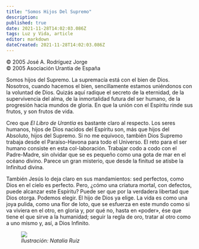 ```yaml
---
title: "Somos Hijos Del Supremo"
description: 
published: true
date: 2021-11-28T14:02:03.086Z
tags: Luz y Vida, article
editor: markdown
dateCreated: 2021-11-28T14:02:03.086Z
---
```


<p class="v-card v-sheet theme--light grey lighten-3 px-2">© 2005 José A. Rodríguez Jorge<br>© 2005 Asociación Urantia de España</p>


Somos hijos del Supremo. La supremacía está con el bien de Dios. Nosotros, cuando hacemos el bien, sencillamente estamos uniéndonos con la voluntad de Dios. Quizás aquí radique el secreto de la eternidad, de la supervivencia del alma, de la inmortalidad futura del ser humano, de la progresión hacia mundos de gloria. En que la unión con el Espíritu rinde sus frutos, y son frutos de vida.

Creo que _El Libro de Urantia_ es bastante claro al respecto. Los seres humanos, hijos de Dios nacidos del Espíritu son, más que hijos del Absoluto, hijos del Supremo. Si no me equivoco, también Dios Supremo trabaja desde el Paraíso-Havona para todo el Universo. El reto para el ser humano consiste en esta col-laboración. Trabajar codo a codo con el Padre-Madre, sin olvidar que se es pequeño como una gota de mar en el océano divino. Parece un gran misterio, que desde la finitud se atisbe la Infinitud divina.

También Jesús lo deja claro en sus mandamientos: sed perfectos, como Dios en el cielo es perfecto. Pero, ¿cómo una criatura mortal, con defectos, puede alcanzar este Espíritu? Puede ser que por la verdadera libertad que Dios otorga. Podemos elegir. El hijo de Dios ya elige. La vida es como una joya pulida, como una flor de loto, que se esfuerza en este mundo como si va viviera en el otro, en gloria y, por qué no, hasta en «poder», ése que tiene el que sirve a la humanidad; seguir la regla de oro, tratar al otro como a uno mismo y, así, a Dios Infinito.

<figure id="Figure_1" class="image urantiapedia image-style-align-right">
<img src="/image/article/Luz_y_Vida/LyV3/01.jpg">
<figcaption><em>Ilustración: Natalia Ruiz</em></figcaption>
</figure>